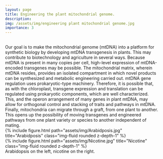 ```yaml
---
layout: page
title: Engineering the plant mitochondrial genome.
description:
img: /assets/img/engineering plant mitochondrial genome.jpg
importance: 3
---
```


<div class="figure">
    <img src="{{ site.baseurl }}/assets/img/engineering plant mitochondrial genome.jpg" title="" class="img-fluid"/>
</div>
<br>
Our goal is to make the mitochondrial genome (mtDNA) into a platform for synthetic biology by developing mtDNA transgenesis in plants. This may contribute to biotechnology and agriculture in several ways. Because mtDNA is present in many copies per cell, high-level expression of mtDNA-encoded transgenes may be possible. The mitochondrial matrix, wherein mtDNA resides, provides an isolated compartment in which novel products can be synthesized and metabolic engineering carried out. mtDNA gene regulation uses prokaryotic-type machinery. Therefore, it is possible that, as with the chloroplast, transgene expression and translation can be regulated using prokaryotic components, which are well characterized. This, and the operon arrangement of many genes in plant mtDNA, may allow for orthogonal control and stacking of traits and pathways in mtDNA. Finally, mitochondria can migrate through a graft, from one plant to another. This opens up the possibility of moving transgenes and engineered pathways from one plant variety or species to another independent of mating.

<div class="row justify-content-sm-center">
    <div class="col-sm-8 mt-3 mt-md-0">
        {% include figure.html path="assets/img/Arabidposis.jpg" title="Arabidposis" class="img-fluid rounded z-depth-1" %}
    </div>
    <div class="col-sm-4 mt-3 mt-md-0">
        {% include figure.html path="assets/img/Nicotine.jpg" title="Nicotine" class="img-fluid rounded z-depth-1" %}
    </div>
</div>

<div class="col three caption">
    Arabidopsis on the left, nicotine on the right.
</div>
